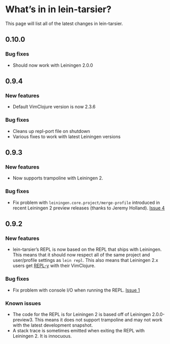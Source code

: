 # What’s in in lein-tarsier?

This page will list all of the latest changes in lein-tarsier.

## 0.10.0

### Bug fixes

* Should now work with Leiningen 2.0.0

## 0.9.4

### New features

* Default VimClojure version is now 2.3.6

### Bug fixes

* Cleans up repl-port file on shutdown
* Various fixes to work with latest Leiningen versions

## 0.9.3

### New features

* Now supports trampoline with Leiningen 2.

### Bug fixes

* Fix problem with `leiningen.core.project/merge-profile` introduced in recent
  Leiningen 2 preview releases (thanks to Jeremy Holland).
  [Issue 4](https://github.com/sattvik/lein-tarsier/issues/4)

## 0.9.2

### New features

* lein-tarsier’s REPL is now based on the REPL that ships with Leiningen.  This
  means that it should now respect all of the same project and user/profile
  settings as `lein repl`.  This also means that Leiningen 2.x users get
  [REPL-y][1] with their VimClojure.

[1]: https://github.com/trptcolin/reply

### Bug fixes

* Fix problem with console I/O when running the REPL. [Issue 1](https://github.com/sattvik/lein-tarsier/issues/1)

### Known issues

* The code for the REPL is for Leiningen 2 is based off of Leiningen
  2.0.0-preview3.  This means it does not support trampoline and may not work
  with the latest development snapshot.
* A stack trace is sometimes emitted when exiting the REPL with Leiningen 2.
  It is innocuous.

<!-- vim:set ft=markdown: -->
